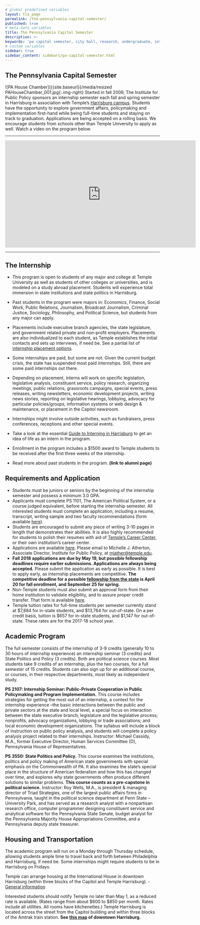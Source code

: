 ```yaml
---
# global predefined variables
layout: tla_page
permalink: /the-pennsylvania-capital-semester/
published: true
# meta-data variables
title: The Pennsylvania Capital Semester
description: >-
keywords: 'pa capital semester, city hall, research, undergraduate, internship'
# custom variables
sidebar: true
sidebar_content: sidebars/pa-capital-semester.html
---
```

## The Pennsylvania Capital Semester
![PA House Chamber]({{site.baseurl}}/media/resized PAHouseChamber_001.jpg{:.img-right}
Started in fall 2009, The Institute for Public Policy sponsors an internship semester each fall and spring semester in Harrisburg in association with Temple’s [Harrisburg campus](http://www.temple.edu/harrisburg/). Students have the opportunity to explore government affairs, policymaking and implementation first-hand while being full-time students and staying on track to graduation. Applications are being accepted on a rolling basis. We encourage students from schools other than Temple University to apply as well. Watch a video on the program below.

___

<div align="center"><iframe width="620" height="349" src="https://www.youtube.com/embed/HWezXc_d0tA" frameborder="0" allow="autoplay; encrypted-media" allowfullscreen></iframe></div>

___

## The Internship
- This program is open to students of any major and college at Temple University as well as students of other colleges or universities, and is modeled on a study abroad placement. Students will experience total immersion in state institutions and state politics in Harrisburg.
- Past students in the program were majors in: Economics, Finance, Social Work, Public Relations, Journalism, Broadcast Journalism, Criminal Justice, Sociology, Philosophy, and Political Science, but students from any major can apply.
- Placements include executive branch agencies, the state legislature, and government related private and non-profit employers. Placements are also individualized to each student, as Temple establishes the initial contacts and sets up interviews, if need be. See a partial list of [internship placement options](https://liberalarts.temple.edu/sites/liberalarts/files/PACapitalSemesterInternshipSites.pdf).
- Some internships are paid, but some are not. Given the current budget crisis, the state has suspended most paid internships. Still, there are some paid internships out there.
- Depending on placement, interns will work on specific legislation, legislative analysis, constituent service, policy research, organizing meetings, public relations, grassroots campaigns, special events, press releases, writing newsletters, economic development projects, writing news stories, reporting on legislative hearings, lobbying, advocacy for particular policies/groups, information systems or web design & maintenance, or placement in the Capitol newsroom.

- Internships might involve outside activities, such as fundraisers, press conferences, receptions and other special events.
- Take a look at the essential [Guide to Interning in Harrisburg](https://drive.google.com/file/d/1zMMRXJMMuxNqvfJ-wR6CCuM5mcloWKs_/view?usp=sharing) to get an idea of life as an intern in the program.
- Enrollment in the program includes a $1500 award to Temple students to be received after the first three weeks of the internship.
- Read more about past students in the program. **(link to alumni page)**

## Requirements and Application
- Students must be juniors or seniors by the beginning of the internship semester and possess a minimum 3.0 GPA.
- Applicants must complete PS 1101, The American Political System, or a course judged equivalent, before starting the internship semester.
All interested students must complete an application, including a resume, transcript, writing sample and two faculty recommendations (form available [here](https://docs.google.com/document/d/1ULfDrZ5RweRBaMEZwyQppN-a-LV9uLxG5CH4EMnjoxg/edit?usp=sharing)).
- Students are encouraged to submit any piece of writing 3-10 pages in length that demonstrates their abilities. It is also highly recommended for students to polish their resumes with aid of [Temple’s Career Center](http://www.temple.edu/studentaffairs/careercenter/), or their own institution’s career center.
- Applications are available [here](https://form.jotform.com/CVE13/the-pennsylvania-capital-semester-a		
). Please email to Michelle J. Atherton, Associate Director, Institute for Public Policy, at [mjather@temple.edu](mailto:mjather@temple.edu).
- **Fall 2018 applications are due by May 19, but possible fellowship deadlines require earlier submissions. Applications are always being accepted.** Please submit the application as early as possible. It is best to apply early, as internship placements are competitive. **The competitive deadline for a possible [fellowship from the state](http://www.pahousefellowship.us/) is April 20 for fall enrollment, and September 25 for spring.**
- Non-Temple students must also submit an approval form from their home institution to validate eligibility, and to assure proper credit transfer. That form is available [here](https://drive.google.com/file/d/1szf_LOv36PzaJDgDI-460ShoIj9EqFIQ/view?usp=sharing).
- Temple tuition rates for full-time students per semester currently stand at $7,884 for in-state students, and $13,764 for out-of-state. On a per credit basis, tuition is $657 for in-state students, and $1,147 for out-of-state. These rates are for the 2017-18 school year.

## Academic Program
The full semester consists of the internship of 3-9 credits (generally 10 to 30 hours of internship experience) an internship seminar (3 credits) and State Politics and Policy (3 credits). Both are political science courses. Most students take 9 credits of an internship, plus the two courses, for a full semester of 15 credits. Students can also sign up for an additional course, or courses, in their respective departments, most likely as independent study.

**PS 2107: Internship Seminar: Public-Private Cooperation in Public Policymaking and Program Implementation.** This course includes strategies for getting the most out of an internship, a context for the internship experience –the basic interactions between the public and private sectors at the state and local level, a special focus on interaction between the state executive branch; legislature and the legislative process; nonprofits, advocacy organizations, lobbying or trade associations; and local economic development organizations. The syllabus will include a block of instruction on public policy analysis, and students will complete a policy analysis project related to their internships. Instructor: Michael Cassidy, M.A., former Executive Director, Human Services Committee (D), Pennsylvania House of Representatives.

**PS 3550: State Politics and Policy.** This course examines the institutions, politics and policy making of American state governments with special emphasis on the Commonwealth of PA. It also examines the state’s special place in the structure of American federalism and how this has changed over time, and explores why state governments often produce different solutions to similar problems. **This course counts as a pre-capstone in political science.** Instructor: Roy Wells, M.A., is president & managing director of Triad Strategies, one of the largest public affairs firms in Pennsylvania, taught in the political science department at Penn State – University Park, and has served as a research analyst with a nonpartisan research office, computer programmer designing constituent service and analytical software for the Pennsylvania State Senate, budget analyst for the Pennsylvania Majority House Appropriations Committee, and a Pennsylvania deputy state treasurer.

## Housing and Transportation
The academic program will run on a Monday through Thursday schedule, allowing students ample time to travel back and forth between Philadelphia and Harrisburg, if need be. Some internships might require students to be in Harrisburg on Fridays.

Temple can arrange housing at the International House in downtown Harrisburg (within three blocks of the Capitol and Temple Harrisburg). - [General information](http://www.ihousehbg.org/)

Interested students should notify Temple no later than May 1, as a reduced rate is available. (Rates range from about $600 to $850 per month. Rates include all utilities. All rooms have kitchenettes.)
Temple Harrisburg is located across the street from the Capitol building and within three blocks of the Amtrak train station. **See [this map](http://maps.google.com/maps/ms?msa=0&msid=113560990669779833771.000478319d92d0605eb21&hl=en&ie=UTF8&ll=40.262843,-76.87976&spn=0.007401,0.01649&z=17) of downtown Harrisburg.**
